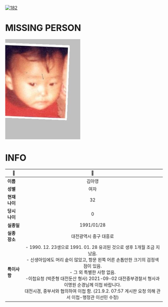 [![182](https://img.shields.io/badge/%EC%8B%A4%EC%A2%85%EC%8B%A0%EA%B3%A0%EB%8A%94%20%EA%B5%AD%EB%B2%88%EC%97%86%EC%9D%B4-182-blue)](http://safe182.go.kr/index.do)

# MISSING PERSON

<img src="./missing_person.jpg">

# INFO

|🔑|💎|
|--|:--:|
|**이름**|김아영|
|**성별**|여자|
|**현재 나이**|32|
|**당시 나이**|0|
|**실종일**|1991/01/28|
|**실종 장소**|대전광역시 중구 대흥로 |
|**특이사항**|- 1990. 12. 23생으로 1991. 01. 28 유괴된 것으로 생후 1개월 조금 지났음.</br>- 신생아임에도 머리 숱이 많았고, 항문 왼쪽 어른 손톱만한 크기의 검정색 점이 있음.</br>- 그 외 특별한 사항 없음.</br>-이첩요청 (박준형 대전둔산 형사)  2021-09-02  대전중부경찰서 형사과 이명원 순경님께 이첩 바랍니다.</br>대전시경, 중부서와 협의하여 이첩 함. (21.9.2. 07:57 게시판 요청 의해 관서 이첩-행정관 이선민 수정)|
